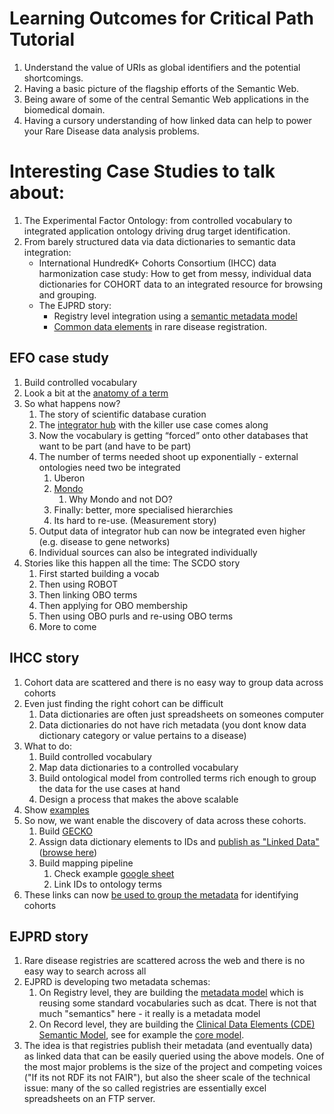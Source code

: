 # Learning Outcomes for Critical Path Tutorial

1. Understand the value of URIs as global identifiers and the potential shortcomings.
2. Having a basic picture of the flagship efforts of the Semantic Web.
3. Being aware of some of the central Semantic Web applications in the biomedical domain.
4. Having a cursory understanding of how linked data can help to power your Rare Disease data analysis problems.


# Interesting Case Studies to talk about:

1. The Experimental Factor Ontology: from controlled vocabulary to integrated application ontology driving drug target identification.
1. From barely structured data via data dictionaries to semantic data integration:
   - International HundredK+ Cohorts Consortium (IHCC) data harmonization case study: How to get from messy, individual data dictionaries for COHORT data to an integrated resource for browsing and grouping.
   - The EJPRD story:
     - Registry level integration using a [semantic metadata model](https://github.com/ejp-rd-vp/resource-metadata-schema)
     - [Common data elements](https://github.com/ejp-rd-vp/CDE-semantic-model) in rare disease registration.

## EFO case study
 1. Build controlled vocabulary
 2. Look a bit at the [anatomy of a term](https://www.ebi.ac.uk/ols/ontologies/efo/terms?short_form=EFO_1000036)
 3. So what happens now? 
     1. The story of scientific database curation
     2. The [integrator hub](https://docs.targetvalidation.org/data-sources/data-sources) with the killer use case comes along
     3. Now the vocabulary is getting “forced” onto other databases that want to be part (and have to be part)
     4. The number of terms needed shoot up exponentially - external ontologies need two be integrated
         1. Uberon
         2. [Mondo](https://mondo.readthedocs.io/)
             1. Why Mondo and not DO?
         3. Finally: better, more specialised hierarchies
         4. Its hard to re-use. (Measurement story)
     5. Output data of integrator hub can now be integrated even higher (e.g. disease to gene networks)
     6. Individual sources can also be integrated individually
 7. Stories like this happen all the time: The SCDO story
    1. First started building a vocab
    2. Then using ROBOT
    3. Then linking OBO terms
    4. Then applying for OBO membership
    5. Then using OBO purls and re-using OBO terms
    6. More to come


## IHCC story
1. Cohort data are scattered and there is no easy way to group data across cohorts
2. Even just finding the right cohort can be difficult 
   1. Data dictionaries are often just spreadsheets on someones computer
   2. Data dictionaries do not have rich metadata (you dont know data dictionary category or value pertains to a disease)
3. What to do:
   1. Build controlled vocabulary
   2. Map data dictionaries to a controlled vocabulary
   3. Build ontological model from controlled terms rich enough to group the data for the use cases at hand
   4. Design a process that makes the above scalable
4. Show [examples](https://github.com/IHCC-cohorts/data-harmonization/tree/master/data)
5. So now, we want enable the discovery of data across these cohorts.
   1. Build [GECKO](https://www.ebi.ac.uk/ols/ontologies/gecko)
   2. Assign data dictionary elements to IDs and [publish as "Linked Data"](https://github.com/IHCC-cohorts/data-harmonization/tree/master/data_dictionaries) ([browse here](https://registry.ihccglobal.app/ontologies/elsabrasil))
   3. Build mapping pipeline
       1. Check example [google sheet](https://docs.google.com/spreadsheets/d/1obJtqFUqTvL7DbdqX-la0V_oufr03YAlwmmL_q6X6oA/edit?ts=60803666#gid=1648962796)
       2. Link IDs to ontology terms
6. These links can now [be used to group the metadata](https://atlas.ihccglobal.org/) for identifying cohorts

## EJPRD story
1. Rare disease registries are scattered across the web and there is no easy way to search across all
2. EJPRD is developing two metadata schemas:
   1. On Registry level, they are building the [metadata model](https://github.com/EBISPOT/ejprd-metadata-models) which is reusing some standard vocabularies such as dcat. There is not that much "semantics" here - it really is a metadata model
   2. On Record level, they are building the [Clinical Data Elements (CDE) Semantic Model](https://github.com/ejp-rd-vp/CDE-semantic-model), see for example the [core model](https://github.com/ejp-rd-vp/CDE-semantic-model/wiki/Core-model-SIO).
3. The idea is that registries publish their metadata (and eventually data) as linked data that can be easily queried using the above models. One of the most major problems is the size of the project and competing voices ("If its not RDF its not FAIR"), but also the sheer scale of the technical issue: many of the so called registries are essentially excel spreadsheets on an FTP server.


